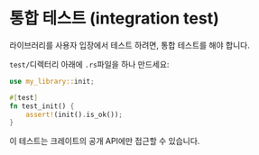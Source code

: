 # 통합 테스트 (integration test)

라이브러리를 사용자 입장에서 테스트 하려면, 통합 테스트를 해야 합니다.

`test/`디렉터리 아래에 `.rs`파일을 하나 만드세요:

```rust
use my_library::init;

#[test]
fn test_init() {
    assert!(init().is_ok());
}
```

이 테스트는 크레이트의 공개 API에만 접근할 수 있습니다.
